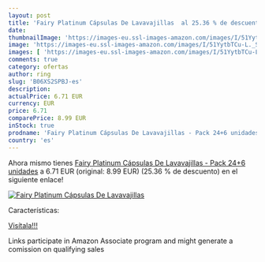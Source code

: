 ```yaml
---
layout: post
title: 'Fairy Platinum Cápsulas De Lavavajillas  al 25.36 % de descuento'
date: 
thumbnailImage: 'https://images-eu.ssl-images-amazon.com/images/I/51YytbTCu-L._SL200_.jpg'
image: 'https://images-eu.ssl-images-amazon.com/images/I/51YytbTCu-L._SL200_.jpg'
images: [ 'https://images-eu.ssl-images-amazon.com/images/I/51YytbTCu-L._SL200_.jpg' ]
comments: true
category: ofertas
author: ring
slug: 'B06XS2SPBJ-es'
description:
actualPrice: 6.71 EUR
currency: EUR
price: 6.71
comparePrice: 8.99 EUR
inStock: true
prodname: 'Fairy Platinum Cápsulas De Lavavajillas - Pack 24+6 unidades'
country: 'es'
---
```


Ahora mismo tienes [Fairy Platinum Cápsulas De Lavavajillas - Pack 24+6 unidades](https://www.amazon.es/dp/B06XS2SPBJ/?tag=tolees-21) a 6.71 EUR (original: 8.99 EUR) (25.36 %  de descuento) en el siguiente enlace!

[![Fairy Platinum Cápsulas De Lavavajillas ](https://images-eu.ssl-images-amazon.com/images/I/51YytbTCu-L._SL200_.jpg)](https://www.amazon.es/dp/B06XS2SPBJ/?tag=tolees-21)

Características:


[Visítala!!!](https://www.amazon.es/dp/B06XS2SPBJ/?tag=tolees-21)

Links participate in Amazon Associate program and might generate a comission on qualifying sales
